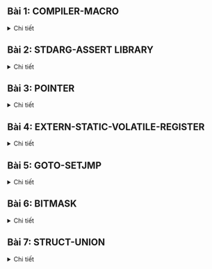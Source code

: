 ## Bài 1: COMPILER-MACRO
<details><summary>Chi tiết</summary>

### Compiler
- Compiler là một phần mềm để biên dịch một hay nhiều chương trình được viết từ ngôn ngữ bậc cao(ngôn ngữ C, C++, python,..) sang ngôn ngữ bậc thấp (thường là ngôn ngữ nhị phân) để nạp cho MCU hoặc máy tính. Hay nói cách khác compiler giống như một thông dịch viên giữa người lập trình và máy tính hoặc MCU.
### Compiler Process 
**Quá trình biên dịch trải qua 4 giai đoạn chính:**
* **Preprocessing**
Quá trình này sẽ biên dịch các file.c hoặc các file.cpp thành các file.i. Ở quá trình này sẽ loại bỏ tất cả các comment, thêm tất cả nột dung của thư viện đã được include ở file.c hoặc file .cpp nếu có và các macro nếu được define thành một file.i.
* **Compilation**
Quá trình này sẽ biên dịch các file.i thành các file.s. Quá trình này là chuyển đổi ngôn ngữ C của chúng ta thành ngôn ngữ assembly code (hợp ngữ). Hợp ngữ có thể được hiểu như là một loại ngôn ngữ của từng loại xử lý mà nhà sản xuất đã viết ra khi thiết kế ra dòng vi xử lý đó để người dùng có thể thuận tiện giao tiếp hơn. Vì vậy mỗi loại vi xử lý khác nhà sản xuất thì sẽ có hợp ngữ khác nhau.
* **Assemble**
Quá trình này sẽ biên dịch các file.s thành các file.o. Quá trình này chuyển đổi assembly code thành object code (mã máy). Vì máy tính bản chất là các bóng bán dẫn điển tử (transistor) nên chúng chỉ hiểu thành các bit logic 0 và 1 để thực hiện các nhiệm vụ.
* **Linhking**
Quá trình này sẽ biên dịch các file .o đã tạ ra trước đó thành một file duy nhất file. exe (executable machine code) hoặc file.hex để nạp cho một số dòng vi điều khiển. 
![Compiler Process](/Image/1.png)*Compiler Process*
### MACRO

Macro là một cơ chế của quá trình tiền xử lý có thể được hiểu là chúng ta sẽ định nghĩa lại nội dụng thành một đoạn nội dung khác ngắn gọn hơn.
MACRO chia thành 3 nhóm chính: 
``` bash
    #include                                             
    #define,#undef
    #if,#elif,#else,#ifdef,#ifndef`
```

**Có một số macro sau:**

- **#include**
    - Cho phép chèn nội dung của  tệp khác vào tệp hiện tại trước khi biên dịch.
    - Sử dụng dấu '< >' cho các tệp tiêu chuẩn như các tệp tiêu đề header file trong các thư mục mục thư viện chuẩn của hệ thống.
    - Sử dụng dấu ' " " ' cho các tệp của người dùng.

- **#define**

    -   Để định nghĩa macro chúng ta dùng cú pháp như sau:

	    ```#define Tên_macro  giá_trị_hoặc_đoạn_mã```

    - Các loại macro gồm:

         **Macro có tham số:** Có thể nhận tham số và thực hiện thao tác trên những tham số đó.

	    ```#define SQUARE(x) ((x) * (x))```

        **Macro không tham số:** Định nghĩa một giá trị cố định

	    ```#define PI 3.14159```

        Để loại bỏ macro ta sử dụng #undef

    **`#if`**
    -  Nếu điều kiện này đúng thì thực hiện đoạn mã phía dưới.

    **`#elif`**
    -  Được sử dụng sau #if hoặc #elif để kiểm tra điều khiện thêm nếu điều kiện trước sai.

    **`#else`**
    - Nếu không có điều kiện nào trước đó đúng thì sẽ thực hiện các câu lệnh sau #else.

    **`#ifdef`**
    - Dùng để kiểm tra xem macro đã được định nghĩa hay chưa.

    **`#ifndef`**
    - Dùng để kiểm tra xem macro chưa được định nghĩa.

**Variadic macros**
macro variadic được sử dụng để định nghĩa ra hàm khi ta không xác định được chính xác input đầu vào. Khi đó ta có #define func(...) dấu 3 chấm sẽ được định nghĩa thành __VA_ARGS__
</details>

## Bài 2: STDARG-ASSERT LIBRARY

<details><summary>Chi tiết</summary>

### Thư viện stdarg.h
- Cung cấp các phương thức để làm việc với các hàm có số lượng input 
parameter không cố định.

### Các macro chính trong thư viện:
- **Va_list**
	
	- Dùng để khai báo 1 biến kiểu dữ liệu lưu trữ thông tin của danh sách đối số biến đổi

	- Cú pháp: ```va_list args;```
	
- **Va_start()**
	
	- Dùng để khởi tạo biến lưu trữ danh sách kiểu va_list vừa lưu.

	- Cú pháp: ```va_start( args, last_fixed_agr);```

	- ```last_fixed_agr``` là đối số cố định cuối cùng trước khi bắt đầu danh sách đối số biến thiên.

	- Ở đây sẽ bắt đầu trỏ từ đối số đầu tiên sau   ```last_fixed_agr```

- **Va_arg()**
	
	- Dùng để truy xuất từng đối số trong danh sách đối số biến đổi.

	- Mỗi lần gọi sẽ truy xuất trả về đối số tiếp theo và di chuyển con trỏ tới đối số kế tiếp.

	- Cú pháp:```va_agr(args, int);```

- **Va_end()**

	- Dùng để kết thúc việc sử dụng danh sách đối số biến đổi, dọn sạch đối tượng va_list và giải phóng tài nguyên.

	- Cú pháp:```va_end(args);```


### Thư viện Assert.h?

 - Dùng để kiểm tra một điều kiện trong mã nguồn và phát hiện lỗi.

 - Thư viện cung cấp 1 macro assert kiểm tra một điều kiện luôn luôn đúng. Nếu sai thì chương trình sẽ dừng và báo lỗi.
 
    - Cú pháp: `assert(biểu_thức);`

</details>

## Bài 3: POINTER
<details><summary>Chi tiết</summary>

### Pointer

- Pointer trong ngôn ngữ lập trình C có thể được hiểu như là một biến có khả năng chứa địa chỉ bộ nhớ của một biến khác. Sử dụng Pointer giúp chúng ta truy cập đến từng vùng nhớ một cách linh họat hơn, hiểu được từng vùng địa chỉ thanh ghi của máy tính.

#### Cách khai báo pointer
``` bash
     int *ptr; // con trỏ trỏ đến address có data là kiểu int 
     char *ptr; // con trỏ trỏ đến address có data là kiểu char 
     float *ptr; // con trỏ trỏ đến address có data là kiểu float
```
#### Lấy địa chỉ của một biến 
``` bash
    int x = 10;
    int *ptr_x = &x;  // ptr_x chứa địa chỉ của x
```
#### Sử dụng con trỏ để truy cập giá trị:
``` bash
    int y = *ptr_x;  // y sẽ chứa giá trị của x 
```
- khi khai báo con trỏ, vì con trỏ chứa địa chỉ nên kích thước của con trỏ sẽ tùy thuộc vào cấu trúc của MCU hoặc máy tính sử dụng.

### Một số loại con trỏ khác
#### Void pointer
- Void pointer thường dùng để trỏ đến bất kỳ địa chỉ nào mà không cần phải quan tâm tới kiểu dữ liệu của giá trị của ô nhớ đó.
- khai báo: 
    ``` bash
     void  *ptr_void;
    ```
#### Pointer to Constant
- Pointer to Constant được hiểu là khi ta định nghĩa kiểu này thì ta không thể thay đổi giá trị địa chỉ mà nó đang trỏ đến(tức là địa chỉ không thay thể thay đổi từ còn trở đó) nhưng chúng ta có thể thay đổi giá trị của tại địa chỉ mà con trỏ đó trỏ tới.
- khai báo:
    ``` bash  
    int value = 5;
    int const *ptr_const = &value;
    printf("value: %d\n", *ptr_const);
    //*ptr_const = 7; // wrong
    value = 9;
    printf("value: %d\n", *ptr_const);
    ```
#### Constant Pointer
- Định nghĩa là một con trỏ mà khi đó giá trị nó trỏ tới địa chỉ không thể thay đổi được. Tức là con trỏ này khi khởi tạo thì nó không thể trỏ đến địa chỉ khác.
- khai báo:
    ``` bash
    int value = 5; 
    int test = 15;
    int *const const_ptr = &value;
    printf("value: %d\n", *const_ptr
    *const_ptr = 7;
    printf("value: %d\n", *const_ptr);
    //const_ptr = &test; // wrong
    ``` 
#### Function pointer
- Pointer to fuction(con trỏ hàm) là một biến chứa địa của một hàm. Có nghĩa nó trỏ tới địa chỉ của một hàm nào đó đã được định nghĩa trong chương trình.
- Khác với các con trỏ khác, con trỏ hàm cho phép ta truyền đối số của hàm khác, truyền hàm như là lưu địa chỉ hàm và trả về một giá trị từ hàm khác. 
- Ví dụ 
    ``` bash
        #include <stdio.h>
        // Hàm mẫu 1
        void greetEnglish() {
            printf("Hello!\n");
        }

        // Hàm mẫu 2
        void greetFrench() {
            printf("Bonjour!\n");
        }

        int main() {

            // Khai báo con trỏ hàm
            void (*ptrToGreet)();

            // Gán địa chỉ của hàm greetEnglish cho con trỏ hàm
            ptrToGreet = greetEnglish;

        // Gọi hàm thông qua con trỏ hàm
        (*ptrToGreet)();  // In ra: Hello!

        // Gán địa chỉ của hàm greetFrench cho con trỏ hàm
            ptrToGreet = greetFrench;

        // Gọi hàm thông qua con trỏ hàm
            (*ptrToGreet)();  // In ra: Bonjour!

        return 0;
        }
    ```
#### Pointer to Pointer 
Pointer to Pointer được hiểu như là một biến chứa chứa địa chỉ của một con trỏ. Con trỏ này trỏ đến địa chỉ của một biến khác và chứa giá trị. Vậy nên khi gọi một con trỏ pointer to pointer thì bản chất nó đang lấy giá trị của biến chứa địa chỉ của địa chỉ của con trỏ nó gán. 

```bash
    #include <stdio.h>
    int main() {
        int value = 42;
        int *ptr1 = &value;  // Con trỏ thường trỏ đến một biến

    int **ptr2 = &ptr1;  // Con trỏ đến con trỏ

        printf("Value: %d\n", **ptr2);

    return 0;
    }
```
#### NULL Pointer
Null Pointer được hiểu như là một con trỏ không trỏ đến bất kỳ đối tượng vùng nhớ cụ thể nào. Khi ta gán cho một biến con trỏ có giá trị là NULL thì còn con trỏ đó đang trỏ tới địa chỉ 0 và địa chỉ đó có giá trị bằng 0.
</details>

## Bài 4: EXTERN-STATIC-VOLATILE-REGISTER
<details><summary>Chi tiết</summary>

### Exern 

- Extern là một từ khóa được sử dụng trong ngôn ngữ lập trình C. Từ khóa này được sử dụng nhằm mục đích thông báo cho chương trình biết rằng một biến hay một hàm đã được định nghĩa ở một file hay một chương trình khác rồi. Điều này giúp việc quản lý dữ liệu dữ các file một cách thuận tiện hơn và trở nên chặt chẻ hơn. Với từ khóa extern thì người dùng có thể sử dụng biến hoặc hàm đó trong một file khác.

- Ví dụ 
    - File main.c
    ``` bash 
    #include <stdio.h>

    int value = 90;

    extern void display();

    int main()
    {
	    printf("hello\n");
	    display();
    }
    ```
    - File other.c
    ``` bash
    #include <stdio.h>

    extern int value;
    void display()
    {
	    printf("value: %d\n", value);
    }
    ```
- Ứng dụng 
    - Cho phép chúng ta chia sẻ biến và hàm giữa nhiều file nguồn trong chương trình 
    - Dùng để kết nối các module hoặc thư viện trong một dự án lớn 
    ...
### Static
#### Static local variables
 - Khi ta khai báo từ khóa Static cho một biến cục bộ (local variables) điều này có ý nghĩa là biến đó sẽ dữ giá trị đó qua các lần gọi hàm và biến đó chỉ có thể được gọi trong hàm đó, và không thể tồn tại ngoài hàm.

- Ví dụ:
    ``` bash 
    #include <stdio.h>

    void exampleFunction() {
        static int count = 0;  // Biến static giữ giá trị qua các lần gọi hàm
        count++;
        printf("Count: %d\n", count);
    }

    int main() {
        exampleFunction();  // In ra "Count: 1"
        exampleFunction();  // In ra "Count: 2"
        exampleFunction();  // In ra "Count: 3"
        return 0;
    }
    ``` 
- Ứng dụng 
    - Lưu trữ giá trh sau những lần gọi hàm nên dùng để theo dõi số lần gọi hàm mà không cần khai báo một biến toàn cục
#### Static local variables
Khi ta khai báo từ khóa Static cho một biến hay một hàm toàn cục, thì điều này có ý nghĩa là biến đó hay hàm đó chỉ có thể hoạt động được trong phạm vi của file nguồn hiện tại này thôi.
- Ví dụ:
    - File main.c
    ``` bash
    #include <stdio.h>

    extern void display();
    //extern int s_g_value;
    extern int g_value;

    int main()
    {
	    printf("hello\n");
	    g_value = 40;
	    display();
	    return 0;
    }
    ``` 
    - File other.c
    ``` bash
    #include <stdio.h>

    int g_value = 30;
    static int s_g_value = 20;


    void display()
    {
	    printf("static global value: %d\n", s_g_value);
	    printf("global value: %d\n", g_value);
    }
    ```
### Volatile
- Từ khóa Volatile trong ngôn ngữ lập trình C được sử dụng tránh việc trình biên dịch tối ưu hóa hoạt động của biến đó trong chương trình. Điều này có nghĩa là trình biên dịch sẽ hiểu là biến đó sẽ có giá trị thay đổi ngẫu nhiên, cho nên trình biên dịch sẽ không được tôi hóa bỏ qua biến đó mà phải thực hiện cập nhật giá trị của biến đó theo dúng định nghĩa ban đầu.


### Register 
Trong ngôn ngữ lập trình C từ khóa Register được sử dụng nhằm mục đích thông báo biến này cần được lưu trữ ở thanh ghi của máy tính, chứ không phải lưu trữ ở bộ nhớ Ram như thông thường. Việc lưu giá trị ở trên thanh ghi sẽ giúp cải thiện tốc độ tính toán dữ liệu một cách nhanh hơn so với việc lưu trữ RAM. Vì quá trình tính toán sẽ được thực hiên bô xư lý toán hoc ALU nên khi ta lưu trữ dữ liệu ở RAM thì MUC sẽ tốn thời gian truyền dữ liệu dữ RAM và thành ghi và sau đó chép dữ liệu lên ALU để tính toán. Vì vậy đối với những biến cần tối ưu hóa về mặt thời gian người ta hường lưu chúng trên bộ nhớ thanh ghi.

Quá trình truyền dữ liệu có thể được mô tả như sau  

![Register](/Image/2.png)

- Ví dụ:
    ``` bash
    #include <stdio.h>
    #include <time.h>

    int main() {
        // Lưu thời điểm bắt đầu
        clock_t start_time = clock();

        // Đoạn mã của chương trình
        for (int i = 0; i < 1000000; ++i) {
          // Thực hiện một số công việc bất kỳ
        }

        // Lưu thời điểm kết thúc
        clock_t end_time = clock();

        // Tính thời gian chạy bằng miligiây
        double time_taken = ((double)(end_time - start_time)) / CLOCKS_PER_SEC;

        printf("Thoi gian chay cua chuong trinh: %f giay\n", time_taken);

        return 0;
    }

    ```
</details>

## Bài 5: GOTO-SETJMP
<details><summary>Chi tiết</summary>

### Goto 
- "goto" là một từ khóa được sử dụng trong ngôn ngữ lập trình C, nó cho phép chương trình nhảy đến một nhãn label đã được đặt trước đó và label đó chỉ được đặt trong cùng một hàm. Việc sử dụng goto mặc dù đem đến khả năng kiểm soát flow của chương trình, tuy nhiên việc sử dụng goto quá nhiều là không tốt vì nó làm cho chương trình chúng ta khó có khả năng bảo trì hơn.

- Ví dụ:
    ``` bash 
    #include <stdio.h>

    int main() {
        int i = 0;
        // Đặt nhãn
        start:
        if (i >= 5) {
            goto end;  // Chuyển control đến nhãn "end"
        }

        printf("%d ", i);
        i++;

        goto start;  // Chuyển control đến nhãn "start"

        // Nhãn "end"
        end:
        printf("\n");

        return 0;
    }
    ```
- Mặc dù goto không được khuyến khích sử dụng vì khả năng khó bảo trì của nó tuy nhiên chúng ta vẫn có thể sử dụng chúng trong một số trường hợp như sau:
    - **Thoát khỏi nhiều cấp độ vòng lặp**
    Trong một số trường hợp việc thoát khỏi nhiều vòng lặp trở nên phức tạp thì việc sử dụng goto để dễ dàng thoát khỏi nhiều vòng lặp hơn
    Ví dụ:
        ``` bash
        for (int i = 0; i < 10; ++i) {
            for (int j = 0; j < 10; ++j) {
            if (some_condition(i, j)) {
                goto exit_loops;
                }
            }
        }
        exit_loops:
        ```
    - **Xử lý lỗi và giải phóng bộ nhớ**   
    Trong trường hợp sử lý lỗi, có thể sử dụng goto để dễ dàng giải phóng bộ nhớ đã được cấp pháp trước khi thoát khỏi hàm

    - **Implement Finite State Machines (FSM)** (máy trạng thái hữu hạn)
    Trong một số trường hợp, đặc biệt là khi triển khai Finite State Machines, goto có thể được sử dụng để chuyển đến các trạng thái khác nhau một cách dễ dàng.
    Ví dụ: 
        ```bash 
        switch (current_state) {
            case STATE_A:
                // Xử lý State A
                if (condition) {
                    goto STATE_B;
                }
                break;

            case STATE_B:
                // Xử lý State B
                break;
        }

        ```
### setjmp.h
- setjmp.h là một thư viện trong ngôn ngữ lập trình C, cung cấp hai hàm đó là setjmp và longjmp. Cả hai hàm này thường được sử dụng để thực hiện sử lý ngoại lệ của chương trình C. Xử lý ngoại lệ có nghĩa là ngoại lệ này vẫn khiến cho chương trình hoạt động một cách bình thường nhưng nó chính là kết quả không mong muốn của người dùng.
- Ví dụ
    ``` bash
    #include <stdio.h>
    #include <setjmp.h>

    jmp_buf buffer;

    void risky_function() {
        printf("Entering risky_function\n");
    
        // Thiết lập điểm cho việc "quay lại"
        if (setjmp(buffer) != 0) {
            printf("Exiting risky_function due to longjmp\n");
            return;
        }

        // Mô phỏng một tình huống lỗi
        int error_condition = 1;
        if (error_condition) {
            printf("Error detected in risky_function\n");
            longjmp(buffer, 1);  // "Quay lại" tới điểm đã được thiết lập bởi setjmp
        }

        printf("Exiting risky_function normally\n");
    }

    int main() {
        printf("Starting main\n");
        risky_function();
        printf("Back in main after risky_function\n");

        return 0;
    }

    ```
</details>

## Bài 6: BITMASK
<details><summary>Chi tiết</summary>

### Bitmask 
- Bitmask là một kĩ thuật được sử dụng để làm việc với các bit. Nó chủ yếu được ứng dụng lưu trữ hoặc thao tác với các flag hoặc để chỉ trạng thái của chân tín hiệu nào đó. Ta có thể chỉ sửa xóa bit đó với Bitmask. Ứng dụng phổ biến của Bitmask có thể nói tới là để tối ưu hóa bộ nhớ,thực hiện các toán với bit, quyền truy cập hoặc các thuộc tính lên đối tượng,..
#### Các toán tử bitwise
**a. AND bitwise**
 - Thực hiện phép AND bitwise giữa các căp bit với nhau. Kết quả bằng 1 nếu cả hai bit đều là 1, còn lại thì kết quả đều bằng 0;
 - Ví dụ khai báo:
    ```bash
    int result = num1 & num2;
    ```
**b. OR bitwise**
- Thực hiện phép OR bitwise giữa các căp bit với nhau. Kết quả bằng 0 nếu cả hai bit đều là 0, còn lại thì kết quả đều bằng 1;
 - Ví dụ khai báo:
    ```bash
    int result = num1 | num2;
    ```
**c. XOR bitwise**
- Thực hiện phép XOR bitwise giữa các căp bit với nhau. Kết quả bằng 0 nếu cả hai bit đều giống nhau(tức là cùng bằng 0 hoặc cùng bằng 1), còn lại thì kết quả đều bằng 1;
 - Ví dụ khai báo:
    ```bash
    int result = num1 ^ num2;
    ```
**d. NOt bitwise**
 - Đây là phép đảo từng bit của một số. Có nghĩa là 0 lấy not sẽ là 1, ngược lại 1 lấy not sẽ là 0
 - Ví dụ khai báo:
    ```bash
    int result = ~num;
    ```
**e. Shift left or Shift right**
 - Dùng để dịch bit sang phải hoặc sang trái 
 - Khi ta muốn dịch các bit từ trái sang phải, ta sử dụng ký hiệu " >> " + với số phần tử muốn dịch, sau khi địch các tùy vào số phần tử muốn dịch mà ta phải thêm bấy nhiêu số bit 0 or bit 1 (xét bit 0 or 1 phải giựa vào giá trị đó có phải là số có dấu hay không or hoặc quy định bởi bit MSB);
 - Ví vụ:
    ```bash
    int resultLeftShift = num >> shiftAmount;
    \\ giả sử ban đầu  num =0b00011110;
    \\ nếu dịch 3 phần từ, tức là shiftAmount =3;
    \\ kết quả dich sang phải 0b00000011;
    ```
 - Khi ta muốn dịch các bit từ phải sang trái, ta sử dụng ký hiệu " << " + với số phần tử muốn dịch, sau khi địch các tùy vào số phần tử muốn dịch mà ta phải thêm bấy nhiêu số bit 0;
 - Ví vụ:
    ```bash
    int resultLeftShift = num << shiftAmount;
    \\ giả sử ban đầu  num =0b00011110;
    \\ nếu dịch 3 phần từ, tức là shiftAmount =3;
    \\ kết quả dich sang trái 0b11110000;
    ```

#### Một số ví dụ về ứng dụng của BITMASK
- example 1:
```bash
#include <stdio.h>
#include <stdint.h>

#define GENDER        1 << 0  // Bit 0: Giới tính (0 = Nữ, 1 = Nam)
#define TSHIRT        1 << 1  // Bit 1: Áo thun (0 = Không, 1 = Có)
#define HAT           1 << 2  // Bit 2: Nón (0 = Không, 1 = Có)
#define SHOES         1 << 3  // Bit 3: Giày (0 = Không, 1 = Có)
// Tự thêm 5 tính năng khác
#define FEATURE1      1 << 4  // Bit 4: Tính năng 1
#define FEATURE2      1 << 5  // Bit 5: Tính năng 2
#define FEATURE3      1 << 6  // Bit 6: Tính năng 3
#define FEATURE4      1 << 7  // Bit 7: Tính năng 4

void enableFeature(uint8_t *features, uint8_t feature) {
    *features |= feature;
}

void disableFeature(uint8_t *features, uint8_t feature) {
    *features &= ~feature;
}


int isFeatureEnabled(uint8_t features, uint8_t feature) {
    return (features & feature) != 0;
}

void listSelectedFeatures(uint8_t features) {
    printf("Selected Features:\n");

    if (features & GENDER) {
        printf("- Gender\n");
    }
    if (features & TSHIRT) {
        printf("- T-Shirt\n");
    }
    if (features & HAT) {
        printf("- Hat\n");
    }
    if (features & SHOES) {
        printf("- Shoes\n");
    }
    // Thêm các điều kiện kiểm tra cho các tính năng khác
}

void removeFeatures(uint8_t *features, uint8_t unwantedFeatures) {
    *features &= ~unwantedFeatures;
}



int main() {
    uint8_t options = 0;
    // Thêm tính năng 
    enableFeature(&options, GENDER | TSHIRT | HAT);

    removeFeatures(&options, TSHIRT);

    // Liệt kê các tính năng đã chọn
    listSelectedFeatures(options);
    
    return 0;
}
```
- example 2:
``` bash
#include <stdio.h>

#define LED1 1 << 0 // 0001
#define LED2 1 << 1 // 0010
#define LED3 1 << 2 // 0100
#define LED4 1 << 3 // 1000


void enableLED(unsigned int *GPIO_PORT, unsigned int LED) {
    *GPIO_PORT |= LED;
}

void disableLED(unsigned int *GPIO_PORT, unsigned int LED) {
    *GPIO_PORT &= ~LED;
}


int main() {
    unsigned int GPIO_PORT = 0; // Giả sử là biến điều khiển cổng GPIO

    // Bật LED1 và LED3
    enableLED(&GPIO_PORT, LED1 | LED3);
    if (GPIO_PORT & LED1 )
    {
        printf("LED1 is on\n");
    }

    if (GPIO_PORT & LED2)
    {
        printf("LED2 is on\n");
    }

    if (GPIO_PORT & LED3)
    {
        printf("LED3 is on\n");
    }
  
    // Tắt LED1 và bật LED2
    disableLED(&GPIO_PORT, LED1);
    enableLED(&GPIO_PORT, LED2);

    if (GPIO_PORT & LED1 )
    {
        printf("LED1 is on\n");
    }

    if (GPIO_PORT & LED2)
    {
        printf("LED2 is on\n");
    }

    if (GPIO_PORT & LED3)
    {
        printf("LED3 is on\n");
    }

    // Cập nhật trạng thái của GPIO_PORT tương ứng với hardware

    return 0;
}

```
- example 3:
```bash
#include <stdio.h>
#include <stdint.h>

#define ENABLE 1
#define DISABLE 0

typedef struct {
    uint8_t LED1 : 1;
    uint8_t LED2 : 1;
    uint8_t LED3 : 1;
    uint8_t LED4 : 1;
    uint8_t LED5 : 1;
    uint8_t LED6 : 1;
    uint8_t LED7 : 1;
    uint8_t LED8 : 1;
} LEDStatus;



int main() {
    LEDStatus ledStatus = {.LED7 = ENABLE};
    // Bật LED 1 và 3
    ledStatus.LED1 = ENABLE;
    ledStatus.LED3 = ENABLE;

    // Kiểm tra trạng thái của LED 1
    if (ledStatus.LED1) {
        printf("LED1 is on\n");
    }


    return 0;
}
```

</details>

## Bài 7: STRUCT-UNION

<details><summary>Chi tiết</summary>


### Struct
- Struct được hiểu như là một kiểu dữ liệu có cấu trúc nó phép các lập trình viên định nghĩa ra nhiều biến có nhiều kiểu dữ liệu khác nhau ở trong đó. mỗi member trong một struct thì sẽ có một vùng nhớ lưu trữ riêng.

- Ví dụ 
  - **Sử dụng Struct**
    ``` bash
    struct Point {
        int x;
        int y;
    };
    void printPoint(struct Point p);

    void updatePoint(struct Point* p, int newX, int newY);

    int main()
    {
        // Để khởi tạo một biến thuộc kiểu struct, bạn sử dụng cú pháp như sau:
        struct Point p1 = {10, 20};
        // Để truy cập các thành viên, bạn sử dụng toán tử ( . ):
        printf("X coordinate: %d\n", p1.x);
    }

    //Bạn có thể truyền một biến thuộc kiểu struct như một tham số cho một hàm.

    void printPoint(struct Point p) {
    printf("(%d, %d)\n", p.x, p.y);

    //Bạn có thể truyền con trỏ đến struct như một tham số cho một hàm, cho phép thay đổi giá trị của struct bên trong hàm.
        void updatePoint(struct Point* p, int newX, int     newY) {
        p->x = newX;
        p->y = newY;
        }

    }
    ```
  - **Sử dụng từ khóa typedef thêm tên cho struct để rút gọn cú pháp khai báo biến:**
    
    ``` bash
    typedef struct {
        char name[50];
        double maxSpeed;
        double maxAccel;
    int seats;
    } Car;

    Car myCar = {.name = "Honda", .maxSpeed = 200.0, .maxAccel = 500.0, .seats = 4};
    ```
- Cách sắp xếp vùng nhớ của Struct 
    Việc hiểu rõ về việc cách sắp xếp vùng nhớ của struct rất quan trọng, nó giúp chúng ta giảm đi kích thước của bộ nhớ. Điều này là rất quan trọng trong khi làm việc với các project về tối ưu hóa bộ nhớ chương trình.
    
    Khi ta định nghĩa một kiểu dữ liệu struct, thì lập tức máy tính sẽ cấp một địa chỉ để lưu trữ Struct đó. Và kích của Struct nó phụ thuộc vào biến có kích thước lớn nhất. 

    ![Register](/Image/3.png)

    ``` bash
    //ban đầu biền a chiếm 1 byte và dư 3 padding 
    //biến b có kiểu dữ liệu 4 byte thì nó lấp đầy và không dư padding nào.
    //biến c có kiểu dữ liệu 2 byte thì lấp đầy 2 ô và dư 2 padding.
    //tính tống số ô nhớ struct này  1 2byte trong đó có 7 byte để chứa data 5 padding 
    ```
- Ứng dụng nhiều trong việc xử lý json và list. Bên cạnh đó còn ứng dụng vào viết diver library trong nhúng ví dụ cấu hình các chức năng của protocol truyền dữ liệu SPI, I2C,...
### Union 
- Union cũng là một kiểu dữ liệu có cấu trúc nó cho phép các lập trình viên định nghĩa nhiều biến có các kiểu dữ liệu khác nha. Tuy nhiên, các member trong union đều sử dụng chung một vung nhớ ( tức là có cùng địa chỉ) và kích thức của một biến có kiểu dữ union phụ thuộc biến Mentor có kích thước lớn nhất.
- Ví dụ

``` bash 
typedef union {
    uint8_t member_1;
    uint16_t member_2;
    uint32_t member_3;
} union_1;

union_1 myUnion;
myUnion.member_3 = 1048574; // các member trong myUnion để có chung 1 vùng địa chỉ nên ta chỉ cần gán giá trị cho bất kỳ member nào thì đều được giá trị như vậy

// kết quả 
/*
member_3 = 1048574 // cho kết đúng với giá trị đã nhập vào ban đầu vì nó có kiểu 4 byte 
member_2 = 65534 // kết quả sai do member_2 chỉ có 16bit vì vậy nó sẽ chữa được 2byte từ giá trị 1048574 và nó lấy từ LSB 
member_1 = 254 // kết quả sai do member_1 có 1 byte nên nó chỉ chứa 1byte tính từ LSB của giá trị 
*/

```
- **Lưu ý kích thước của một kiểu dữ liệu Union là biến được định nghĩa bên trong Union**


### Kết hợp giữa Union và Struct 

``` bash
#include <stdio.h>
#include <stdint.h>
#include <string.h>

// union lồng struct
typedef union {
    struct {
        uint8_t id[2];  // 2byte 
        uint8_t data[4]; // 4byte 
        uint8_t check_sum[2]; // 2byte 
    } data; // thiết kể không có padding 
    // union có 2 biến data và frame và mỗi biến đều cùng vùng địa chỉ và địa chỉ lưu 8byte dữ liệu 
    uint8_t frame[8]; 

} Data_Frame;


int main(int argc, char const *argv[])
{

    // ứng dụng trong việc truyền nhận dữ liệu 
    Data_Frame transmitter_data;
    
    strcpy(transmitter_data.data.id, "10");
    strcpy(transmitter_data.data.data, "1234");
    strcpy(transmitter_data.data.check_sum, "70");

	Data_Frame receiver_data;
    strcpy(receiver_data.frame, transmitter_data.frame);
	
    
    return 0;
}

```

</details>








    
